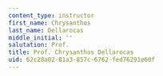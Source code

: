 ```yaml
---
content_type: instructor
first_name: Chrysanthos
last_name: Dellarocas
middle_initial: ''
salutation: Prof.
title: Prof. Chrysanthos Dellarocas
uid: 62c28a02-81a3-857c-6762-fed76291e60f
---
```


